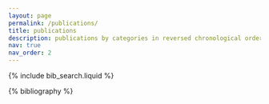 ```yaml
---
layout: page
permalink: /publications/
title: publications
description: publications by categories in reversed chronological order.  #generated by jekyll-scholar.
nav: true
nav_order: 2
---
```


<!-- _pages/publications.md -->

<!-- Bibsearch Feature -->

{% include bib_search.liquid %}

<div class="publications">

{% bibliography %}

</div>
